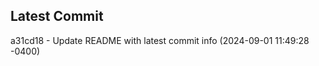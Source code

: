 
## Latest Commit
a31cd18 - Update README with latest commit info (2024-09-01 11:49:28 -0400) <Yunxi-Zhou>
